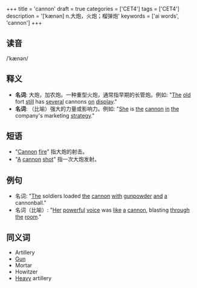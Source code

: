 +++
title = 'cannon'
draft = true
categories = ['CET4']
tags = ['CET4']
description = '[ˈkænən] n.大炮，火炮；榴弹炮'
keywords = ['ai words', 'cannon']
+++

## 读音
/ˈkænən/

## 释义
- **名词**: 大炮，加农炮。一种重型火炮，通常指早期的长管炮。例如: "[The](/zh/post/the/) [old](/zh/post/old/) fort [still](/zh/post/still/) has [several](/zh/post/several/) cannons [on](/zh/post/on/) [display](/zh/post/display/)."
- **名词**: （比喻）强大的力量或影响力。例如: "[She](/zh/post/she/) is [the](/zh/post/the/) [cannon](/zh/post/cannon/) [in](/zh/post/in/) [the](/zh/post/the/) company's marketing [strategy](/zh/post/strategy/)."

## 短语
- "[Cannon](/zh/post/cannon/) [fire](/zh/post/fire/)" 指大炮的射击。
- "[A](/zh/post/a/) [cannon](/zh/post/cannon/) [shot](/zh/post/shot/)" 指一次大炮发射。

## 例句
- 名词: "[The](/zh/post/the/) soldiers loaded [the](/zh/post/the/) [cannon](/zh/post/cannon/) [with](/zh/post/with/) [gunpowder](/zh/post/gunpowder/) [and](/zh/post/and/) [a](/zh/post/a/) cannonball."
- 名词（比喻）: "[Her](/zh/post/her/) [powerful](/zh/post/powerful/) [voice](/zh/post/voice/) was [like](/zh/post/like/) [a](/zh/post/a/) [cannon](/zh/post/cannon/), blasting [through](/zh/post/through/) [the](/zh/post/the/) [room](/zh/post/room/)."

## 同义词
- Artillery
- [Gun](/zh/post/gun/)
- Mortar
- Howitzer
- [Heavy](/zh/post/heavy/) artillery
